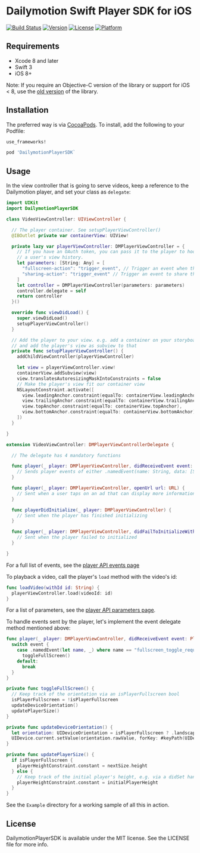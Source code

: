 # Dailymotion Swift Player SDK for iOS

[![Build Status](https://www.bitrise.io/app/61743b2a9a9a22b7/status.svg?token=N-WhdHZx9J3uFo8ZCqsXNw&branch=develop)](https://www.bitrise.io/app/61743b2a9a9a22b7)
[![Version](https://img.shields.io/cocoapods/v/DailymotionPlayerSDK.svg?style=flat)](http://cocoapods.org/pods/DailymotionPlayerSDK)
[![License](https://img.shields.io/cocoapods/l/DailymotionPlayerSDK.svg?style=flat)](http://cocoapods.org/pods/DailymotionPlayerSDK)
[![Platform](https://img.shields.io/cocoapods/p/DailymotionPlayerSDK.svg?style=flat)](http://cocoapods.org/pods/DailymotionPlayerSDK)

## Requirements
- Xcode 8 and later
- Swift 3
- iOS 8+

Note: If you require an Objective-C version of the library or support for iOS < 8, use the [old version](https://github.com/dailymotion/dailymotion-player-sdk-ios) of the library.

## Installation

The preferred way is via [CocoaPods](http://cocoapods.org). To install, add the following to your Podfile:

```ruby
use_frameworks!

pod 'DailymotionPlayerSDK`
```

## Usage

In the view controller that is going to serve videos, keep a reference to the Dailymotion player, and set your class as `delegate`:

```swift
import UIKit
import DailymotionPlayerSDK

class VideoViewController: UIViewController {

  // The player container. See setupPlayerViewController()
  @IBOutlet private var containerView: UIView!

  private lazy var playerViewController: DMPlayerViewController = {
    // If you have an OAuth token, you can pass it to the player to hook up
    // a user's view history.
    let parameters: [String: Any] = [
      "fullscreen-action": "trigger_event", // Trigger an event when the users toggles full screen mode in the player
      "sharing-action": "trigger_event" // Trigger an event to share the video to e.g. show a UIActivityViewController
    ]
    let controller = DMPlayerViewController(parameters: parameters)
    controller.delegate = self
    return controller
  }()

  override func viewDidLoad() {
    super.viewDidLoad()
    setupPlayerViewController()
  }

  // Add the player to your view. e.g. add a container on your storyboard
  // and add the player's view as subview to that
  private func setupPlayerViewController() {
    addChildViewController(playerViewController)

    let view = playerViewController.view!
    containerView.addSubview(view)
    view.translatesAutoresizingMaskIntoConstraints = false
    // Make the player's view fit our container view
    NSLayoutConstraint.activate([
      view.leadingAnchor.constraint(equalTo: containerView.leadingAnchor),
      view.trailingAnchor.constraint(equalTo: containerView.trailingAnchor),
      view.topAnchor.constraint(equalTo: containerView.topAnchor),
      view.bottomAnchor.constraint(equalTo: containerView.bottomAnchor)
    ])
  }

}

extension VideoViewController: DMPlayerViewControllerDelegate {

  // The delegate has 4 mandatory functions

  func player(_ player: DMPlayerViewController, didReceiveEvent event: PlayerEvent) {
    // Sends player events of either .namedEvent(name: String, data: [String: String]?) or .timeEvent(name: String, time: Double)
  }

  func player(_ player: DMPlayerViewController, openUrl url: URL) {
    // Sent when a user taps on an ad that can display more information
  }

  func playerDidInitialize(_ player: DMPlayerViewController) {
    // Sent when the player has finished initializing
  }

  func player(_ player: DMPlayerViewController, didFailToInitializeWithError error: Error) {
    // Sent when the player failed to initialized
  }

}

```

For a full list of events, see the [player API events page](https://developer.dailymotion.com/player#player-api-events)

To playback a video, call the player's `load` method with the video's id:

```swift
func loadVideo(withId id: String) {
  playerViewController.load(videoId: id)
}
```

For a list of parameters, see the [player API parameters page](https://developer.dailymotion.com/player#player-parameters).

To handle events sent by the player, let's implement the event delegate method mentioned above:

```swift
func player(_ player: DMPlayerViewController, didReceiveEvent event: PlayerEvent) {
  switch event {
    case .namedEvent(let name, _) where name == "fullscreen_toggle_requested":
      toggleFullScreen()
    default:
      break
  }
}

private func toggleFullScreen() {
  // Keep track of the orientation via an isPlayerFullscreen bool
  isPlayerFullscreen = !isPlayerFullscreen
  updateDeviceOrientation()
  updatePlayerSize()
}

private func updateDeviceOrientation() {
  let orientation: UIDeviceOrientation = isPlayerFullscreen ? .landscapeLeft : .portrait
  UIDevice.current.setValue(orientation.rawValue, forKey: #keyPath(UIDevice.orientation))
}

private func updatePlayerSize() {
  if isPlayerFullscreen {
    playerHeightConstraint.constant = nextSize.height
  } else {
    // Keep track of the initial player's height, e.g. via a didSet handler in the constraint outlet
    playerHeightConstraint.constant = initialPlayerHeight
  }
}
```

See the `Example` directory for a working sample of all this in action.

## License

DailymotionPlayerSDK is available under the MIT license. See the LICENSE file for more info.
